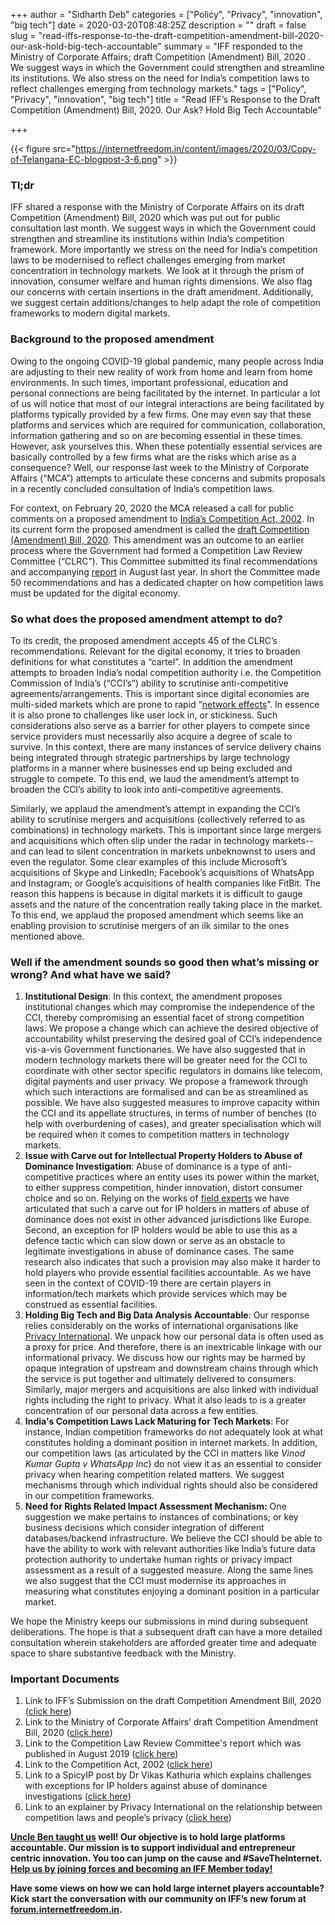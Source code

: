 +++
author = "Sidharth Deb"
categories = ["Policy", "Privacy", "innovation", "big tech"]
date = 2020-03-20T08:48:25Z
description = ""
draft = false
slug = "read-iffs-response-to-the-draft-competition-amendment-bill-2020-our-ask-hold-big-tech-accountable"
summary = "IFF responded to the Ministry of Corporate Affairs; draft Competition (Amendment) Bill, 2020 . We suggest ways in which the Government could strengthen and streamline its institutions. We also stress on the need for India’s competition laws to reflect challenges emerging from technology markets."
tags = ["Policy", "Privacy", "innovation", "big tech"]
title = "Read IFF’s Response to the Draft Competition (Amendment) Bill, 2020. Our Ask? Hold Big Tech Accountable"

+++


{{< figure src="https://internetfreedom.in/content/images/2020/03/Copy-of-Telangana-EC-blogpost-3-6.png" >}}

### Tl;dr

IFF shared a response with the Ministry of Corporate Affairs on its draft Competition (Amendment) Bill, 2020 which was put out for public consultation last month. We suggest ways in which the Government could strengthen and streamline its institutions within India’s competition framework. More importantly we stress on the need for India’s competition laws to be modernised to reflect challenges emerging from market concentration in technology markets. We look at it through the prism of innovation, consumer welfare and human rights dimensions. We also flag our concerns with certain insertions in the draft amendment. Additionally, we suggest certain additions/changes to help adapt the role of competition frameworks to modern digital markets.

### Background to the proposed amendment

Owing to the ongoing COVID-19 global pandemic, many people across India are adjusting to their new reality of work from home and learn from home environments. In such times, important professional, education and personal connections are being facilitated by the internet. In particular a lot of us will notice that most of our integral interactions are being facilitated by platforms typically provided by a few firms. One may even say that these platforms and services which are required for communication, collaboration, information gathering and so on are becoming essential in these times. However, ask yourselves this. When these potentially essential services are basically controlled by a few firms what are the risks which arise as a consequence? Well, our response last week to the Ministry of Corporate Affairs  (“MCA”) attempts to articulate these concerns and submits proposals in a recently concluded consultation of India’s competition laws.

For context, on February 20, 2020 the MCA released a call for public comments on a proposed amendment to [India’s Competition Act, 2002](https://www.cci.gov.in/sites/default/files/cci_pdf/competitionact2012.pdf). In its current form the proposed amendment is called the [draft Competition (Amendment) Bill, 2020](http://feedapp.mca.gov.in/pdf/Draft-Competition-Amendment-Bill-2020.pdf). This amendment was an outcome to an earlier process where the Government had formed a Competition Law Review Committee (“CLRC”). This Committee submitted its final recommendations and accompanying [report](http://www.mca.gov.in/Ministry/pdf/ReportCLRC_14082019.pdf) in August last year. In short the Committee made 50 recommendations and has a dedicated chapter on how competition laws must be updated for the digital economy.

### So what does the proposed amendment attempt to do?

To its credit, the proposed amendment accepts 45 of the CLRC’s recommendations. Relevant for the digital economy, it tries to broaden definitions for what constitutes a “cartel”. In addition the amendment attempts to broaden India’s nodal competition authority i.e. the Competition Commission of India’s (“CCI’s”) ability to scrutinise anti-competitive agreements/arrangements. This is important since digital economies are multi-sided markets which are prone to rapid “[network effects](https://hbr.org/2019/01/why-some-platforms-thrive-and-others-dont)”. In essence it is also prone to challenges like user lock in, or stickiness. Such considerations also serve as a barrier for other players to compete since service providers must necessarily also acquire a degree of scale to survive. In this context, there are many instances of service delivery chains being integrated through strategic partnerships by large technology platforms in a manner where businesses end up being excluded and struggle to compete. To this end, we laud the amendment’s attempt to broaden the CCI’s ability to look into anti-competitive agreements.

Similarly, we applaud the amendment’s attempt in expanding the CCI’s ability to scrutinise mergers and acquisitions (collectively referred to as combinations) in technology markets. This is important since large  mergers and acquisitions which often slip under the radar in technology markets-- and can lead to silent concentration in markets unbeknownst to users and even the regulator. Some clear examples of this include Microsoft’s acquisitions of Skype and LinkedIn; Facebook’s acquisitions of WhatsApp and Instagram; or Google’s acquisitions of health companies like FitBit. The reason this happens is because in digital markets it is difficult to gauge assets and the nature of the concentration really taking place in the market. To this end, we applaud the proposed amendment which seems like an enabling provision to scrutinise mergers of an ilk similar to the ones mentioned above.

### Well if the amendment sounds so good then what’s missing or wrong? And what have we said?

1. **Institutional Design**: In this context, the amendment proposes institutional changes which may compromise the independence of the CCI, thereby compromising an essential facet of strong competition laws. We propose a change which can achieve the desired objective of accountability whilst preserving the desired goal of CCI’s independence vis-a-vis Government functionaries. We have also suggested that in modern technology markets there will be greater need for the CCI to coordinate with other sector specific regulators in domains like telecom, digital payments and user privacy. We propose a framework through which such interactions are formalised and can be as streamlined as possible. We have also suggested measures to improve capacity within the CCI and its appellate structures, in terms of number of benches (to help with overburdening of cases), and greater specialisation which will be required when it comes to competition matters in technology markets.
2. **Issue with Carve out for Intellectual Property Holders to Abuse of Dominance Investigation**: Abuse of dominance is a type of anti-competitive practices where an entity uses its power within the market, to either suppress competition, hinder innovation, distort consumer choice and so on. Relying on the works of [field experts](https://spicyip.com/2020/03/draft-competition-act-amendment-bill-proposes-extension-of-protection-to-ipr-holders-in-abuse-of-dominance-cases.html) we have articulated that such a carve out for IP holders in matters of abuse of dominance does not exist in other advanced jurisdictions like Europe. Second, an exception for IP holders would be able to use this as a defence tactic which can slow down or serve as an obstacle to legitimate investigations in abuse of dominance cases. The same research also indicates that such a provision may also make it harder to hold players who provide essential facilities accountable. As we have seen in the context of COVID-19 there are certain players in information/tech markets which provide services which may be construed as essential facilities.
3. **Holding Big Tech and Big Data Analysis Accountable**: Our response relies considerably on the works of international organisations like [Privacy International](https://privacyinternational.org/explainer/2293/competition-and-data). We unpack how our personal data is often used as a proxy for price. And therefore, there is an inextricable linkage with our informational privacy. We discuss how our rights may be harmed by opaque integration of upstream and downstream chains through which the service is put together and ultimately delivered to consumers. Similarly, major mergers and acquisitions are also linked with individual rights including the right to privacy. What it also leads to is a greater concentration of our personal data across a few entities.
4. **India's Competition Laws Lack Maturing for Tech Markets**: For instance, Indian competition frameworks do not adequately look at what constitutes holding a dominant position in internet markets. In addition, our competition laws (as articulated by the CCI in matters like _Vinod Kumar Gupta v WhatsApp Inc_) do not view it as an essential to consider privacy when hearing competition related matters. We suggest mechanisms through which individual rights should also be considered in our competition frameworks.
5. **Need for Rights Related Impact Assessment Mechanism:** One suggestion we make pertains to instances of combinations; or key business decisions which consider integration of different databases/backend infrastructure. We believe the CCI should be able to have the ability to work with relevant authorities like India’s future data protection authority to undertake human rights or privacy impact assessment as a result of a suggested measure. Along the same lines we also suggest that the CCI must modernise its approaches in measuring what constitutes enjoying a dominant position in a particular market.

We hope the Ministry keeps our submissions in mind during subsequent deliberations. The hope is that a subsequent draft can have a more detailed consultation wherein stakeholders are afforded greater time and adequate space to share substantive feedback with the Ministry.

### Important Documents

1. Link to IFF’s Submission on the draft Competition Amendment Bill, 2020 ([click here](https://drive.google.com/file/d/14c9eT4helAMeRibXQvgW-6oys1gOqiTp/view?usp=sharing))
2. Link to the Ministry of Corporate Affairs’ draft Competition Amendment Bill, 2020 ([click here](http://feedapp.mca.gov.in//pdf/Draft-Competition-Amendment-Bill-2020.pdf))
3. Link to the Competition Law Review Committee's report which was published in August 2019 ([click here](http://www.mca.gov.in/Ministry/pdf/ReportCLRC_14082019.pdf))
4. Link to the Competition Act, 2002 ([click here](https://www.cci.gov.in/sites/default/files/cci_pdf/competitionact2012.pdf))
5. Link to a SpicyIP post by Dr Vikas Kathuria which explains challenges with exceptions for IP holders against abuse of dominance investigations ([click here](https://spicyip.com/2020/03/draft-competition-act-amendment-bill-proposes-extension-of-protection-to-ipr-holders-in-abuse-of-dominance-cases.html))
6. Link to an explainer by Privacy International on the relationship between competition laws and people’s privacy ([click here](https://privacyinternational.org/explainer/2293/competition-and-data))

**[Uncle Ben taught us](https://en.wikipedia.org/wiki/With_great_power_comes_great_responsibility) well! Our objective is to hold large platforms accountable. Our mission is to support individual and entrepreneur centric innovation. You too can jump on the cause and #SaveTheInternet.** [**Help us by joining forces and becoming an IFF Member today!**](https://internetfreedom.in/donate/)

**Have some views on how we can hold large internet players accountable? Kick start the conversation with our community on IFF’s new forum at** [**forum.internetfreedom.in**](https://forum.internetfreedom.in/)**.**

